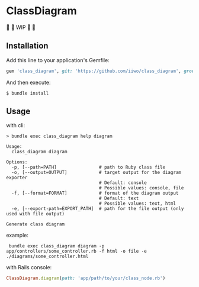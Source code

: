 # ClassDiagram

:construction: :construction: WIP :construction: :construction:

## Installation

Add this line to your application's Gemfile:

```ruby
gem 'class_diagram', git: 'https://github.com/iiwo/class_diagram', group: 'development'
```

And then execute:

    $ bundle install

## Usage

with cli:

```shell
> bundle exec class_diagram help diagram

Usage:
  class_diagram diagram

Options:
  -p, [--path=PATH]                # path to Ruby class file
  -o, [--output=OUTPUT]            # target output for the diagram exporter
                                   # Default: console
                                   # Possible values: console, file
  -f, [--format=FORMAT]            # format of the diagram output
                                   # Default: text
                                   # Possible values: text, html
  -e, [--export-path=EXPORT_PATH]  # path for the file output (only used with file output)

Generate class diagram
```

example:
```shell
 bundle exec class_diagram diagram -p app/controllers/some_controller.rb -f html -o file -e ./diagrams/some_controller.html
```


with Rails console:

```ruby
ClassDiagram.diagram(path: 'app/path/to/your/class_node.rb')
```